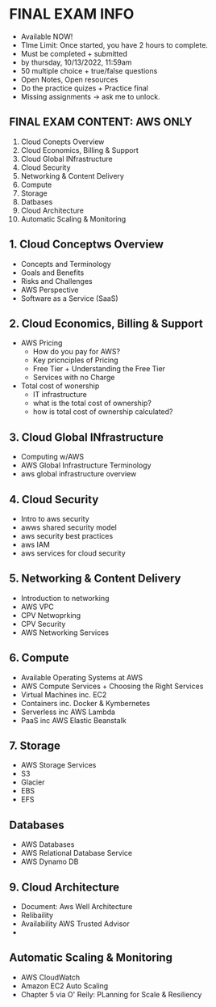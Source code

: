 # FINAL EXAM INFO
- Available NOW!
- TIme Limit: Once started, you have 2 hours to complete. 
- Must be completed + submitted
- by thursday, 10/13/2022, 11:59am
- 50 multiple choice + true/false questions
- Open Notes, Open resources
- Do the practice quizes + Practice final
- Missing assignments -> ask me to unlock.

## FINAL EXAM CONTENT:  AWS ONLY
1. Cloud Conepts Overview
2. Cloud Economics, Billing & Support
3. Cloud Global INfrastructure
4. Cloud Security 
5. Networking & Content Delivery
6. Compute
7. Storage
8. Datbases
9. Cloud Architecture
10. Automatic Scaling & Monitoring

## 1. Cloud Conceptws Overview
- Concepts and Terminology
- Goals and Benefits
- Risks and Challenges
- AWS Perspective
- Software as a Service (SaaS)

## 2. Cloud Economics, Billing & Support
- AWS Pricing
  - How do you pay for AWS?
  - Key pricnciples of Pricing
  - Free Tier + Understanding the Free Tier
  - Services with no Charge
- Total cost of wonership
  - IT infrastructure
  - what is the total cost of ownership?
  - how is  total cost of ownership calculated?

## 3. Cloud Global INfrastructure
- Computing w/AWS
- AWS Global Infrastructure Terminology
- aws global infrastructure overview

## 4. Cloud Security
- Intro to aws security
- awws shared security model
- aws security best practices
- aws IAM 
- aws services for cloud security

## 5. Networking & Content Delivery
- Introduction to networking 
- AWS VPC 
- CPV Netwoprking
- CPV Security
- AWS Networking Services

## 6. Compute
- Available Operating Systems at AWS
- AWS Compute Services + Choosing the Right Services
- Virtual Machines inc. EC2
- Containers inc. Docker & Kymbernetes
- Serverless inc AWS Lambda
- PaaS inc AWS Elastic Beanstalk

## 7. Storage
- AWS Storage Services
- S3 
- Glacier
- EBS 
- EFS

## Databases
- AWS Databases
 - AWS Relational Database Service
 - AWS Dynamo DB

## 9. Cloud Architecture
- Document: Aws Well Architecture
- Relibaility
- Availability AWS Trusted Advisor
- 

## Automatic Scaling & Monitoring
- AWS CloudWatch
- Amazon EC2 Auto Scaling
- Chapter 5 via O' Reily: PLanning for Scale & Resiliency
